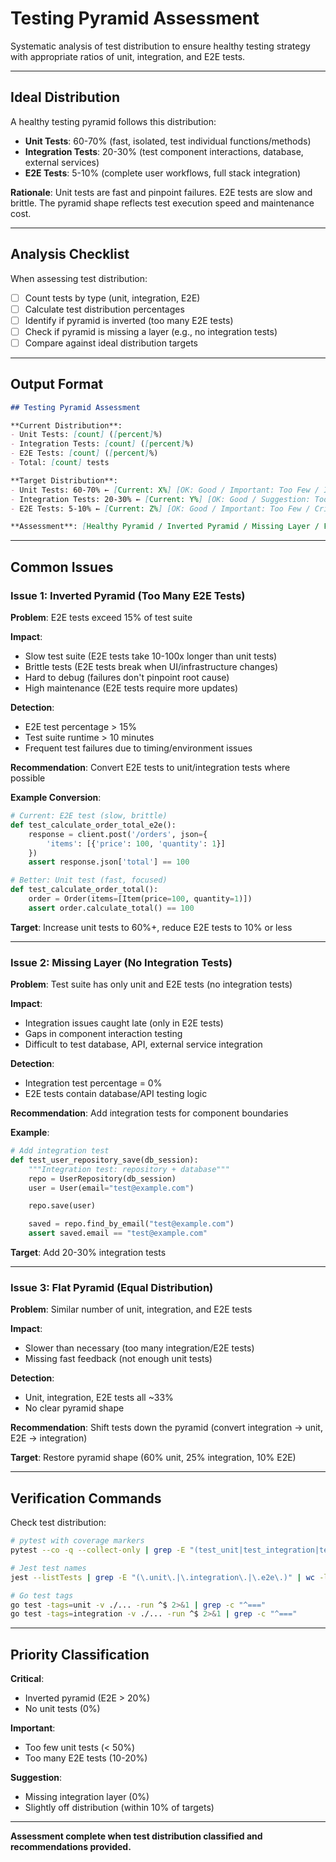 # Testing Pyramid Assessment

Systematic analysis of test distribution to ensure healthy testing strategy with appropriate ratios of unit, integration, and E2E tests.

---

## Ideal Distribution

A healthy testing pyramid follows this distribution:

- **Unit Tests**: 60-70% (fast, isolated, test individual functions/methods)
- **Integration Tests**: 20-30% (test component interactions, database, external services)
- **E2E Tests**: 5-10% (complete user workflows, full stack integration)

**Rationale**: Unit tests are fast and pinpoint failures. E2E tests are slow and brittle. The pyramid shape reflects test execution speed and maintenance cost.

---

## Analysis Checklist

When assessing test distribution:

- [ ] Count tests by type (unit, integration, E2E)
- [ ] Calculate test distribution percentages
- [ ] Identify if pyramid is inverted (too many E2E tests)
- [ ] Check if pyramid is missing a layer (e.g., no integration tests)
- [ ] Compare against ideal distribution targets

---

## Output Format

```markdown
## Testing Pyramid Assessment

**Current Distribution**:
- Unit Tests: [count] ([percent]%)
- Integration Tests: [count] ([percent]%)
- E2E Tests: [count] ([percent]%)
- Total: [count] tests

**Target Distribution**:
- Unit Tests: 60-70% ← [Current: X%] [OK: Good / Important: Too Few / Important: Too Many]
- Integration Tests: 20-30% ← [Current: Y%] [OK: Good / Suggestion: Too Few / Suggestion: Too Many]
- E2E Tests: 5-10% ← [Current: Z%] [OK: Good / Important: Too Few / Critical: Too Many]

**Assessment**: [Healthy Pyramid / Inverted Pyramid / Missing Layer / Flat Pyramid]
```

---

## Common Issues

### Issue 1: Inverted Pyramid (Too Many E2E Tests)

**Problem**: E2E tests exceed 15% of test suite

**Impact**:
- Slow test suite (E2E tests take 10-100x longer than unit tests)
- Brittle tests (E2E tests break when UI/infrastructure changes)
- Hard to debug (failures don't pinpoint root cause)
- High maintenance (E2E tests require more updates)

**Detection**:
- E2E test percentage > 15%
- Test suite runtime > 10 minutes
- Frequent test failures due to timing/environment issues

**Recommendation**: Convert E2E tests to unit/integration tests where possible

**Example Conversion**:
```python
# Current: E2E test (slow, brittle)
def test_calculate_order_total_e2e():
    response = client.post('/orders', json={
        'items': [{'price': 100, 'quantity': 1}]
    })
    assert response.json['total'] == 100

# Better: Unit test (fast, focused)
def test_calculate_order_total():
    order = Order(items=[Item(price=100, quantity=1)])
    assert order.calculate_total() == 100
```

**Target**: Increase unit tests to 60%+, reduce E2E tests to 10% or less

---

### Issue 2: Missing Layer (No Integration Tests)

**Problem**: Test suite has only unit and E2E tests (no integration tests)

**Impact**:
- Integration issues caught late (only in E2E tests)
- Gaps in component interaction testing
- Difficult to test database, API, external service integration

**Detection**:
- Integration test percentage = 0%
- E2E tests contain database/API testing logic

**Recommendation**: Add integration tests for component boundaries

**Example**:
```python
# Add integration test
def test_user_repository_save(db_session):
    """Integration test: repository + database"""
    repo = UserRepository(db_session)
    user = User(email="test@example.com")

    repo.save(user)

    saved = repo.find_by_email("test@example.com")
    assert saved.email == "test@example.com"
```

**Target**: Add 20-30% integration tests

---

### Issue 3: Flat Pyramid (Equal Distribution)

**Problem**: Similar number of unit, integration, and E2E tests

**Impact**:
- Slower than necessary (too many integration/E2E tests)
- Missing fast feedback (not enough unit tests)

**Detection**:
- Unit, integration, E2E tests all ~33%
- No clear pyramid shape

**Recommendation**: Shift tests down the pyramid (convert integration → unit, E2E → integration)

**Target**: Restore pyramid shape (60% unit, 25% integration, 10% E2E)

---

## Verification Commands

Check test distribution:

```bash
# pytest with coverage markers
pytest --co -q --collect-only | grep -E "(test_unit|test_integration|test_e2e)" | wc -l

# Jest test names
jest --listTests | grep -E "(\.unit\.|\.integration\.|\.e2e\.)" | wc -l

# Go test tags
go test -tags=unit -v ./... -run ^$ 2>&1 | grep -c "^==="
go test -tags=integration -v ./... -run ^$ 2>&1 | grep -c "^==="
```

---

## Priority Classification

**Critical**:
- Inverted pyramid (E2E > 20%)
- No unit tests (0%)

**Important**:
- Too few unit tests (< 50%)
- Too many E2E tests (10-20%)

**Suggestion**:
- Missing integration layer (0%)
- Slightly off distribution (within 10% of targets)

---

**Assessment complete when test distribution classified and recommendations provided.**
